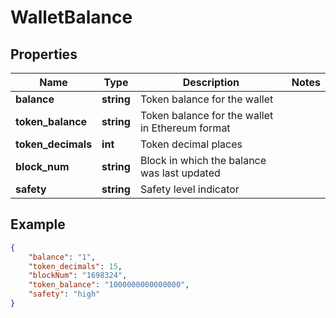 # WalletBalance

## Properties
Name | Type | Description | Notes
------------ | ------------- | ------------- | -------------
**balance** | **string** | Token balance for the wallet | 
**token_balance** | **string** | Token balance for the wallet in Ethereum format | 
**token_decimals** | **int** | Token decimal places | 
**block_num** | **string** | Block in which the balance was last updated | 
**safety** | **string** | Safety level indicator | 

## Example

```json
{
    "balance": "1",
    "token_decimals": 15,
    "blockNum": "1698324",
    "token_balance": "1000000000000000",
    "safety": "high"
}
```